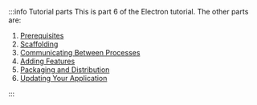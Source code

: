 :::info Tutorial parts
This is part 6 of the Electron tutorial. The other parts are:

1. [Prerequisites][prerequisites]
1. [Scaffolding][scaffolding]
1. [Communicating Between Processes][main-renderer]
1. [Adding Features][features]
1. [Packaging and Distribution][packaging-distribution]
1. [Updating Your Application][updates]

:::

<!-- Tutorial links -->

[prerequisites]: tutorial-1-prerequisites.md
[scaffolding]: tutorial-2-scaffolding.md
[main-renderer]: tutorial-3-main-renderer.md
[features]: tutorial-4-adding-features.md
[packaging-distribution]: tutorial-5-packaging-distribution.md
[updates]: tutorial-6-updates.md
